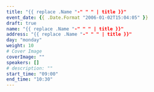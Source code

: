 ```yaml
---
title: "{{ replace .Name "-" " " | title }}"
event_date: {{ .Date.Format "2006-01-02T15:04:05" }}
draft: true
name: "{{ replace .Name "-" " " | title }}"
address: "{{ replace .Name "-" " " | title }}"
day: "monday"
weight: 10
# Cover Image
coverImage: ""
speakers: []
# description: ""
start_time: "09:00"
end_time: "10:30"
---
```


